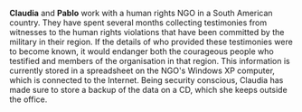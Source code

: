 **Claudia** and **Pablo** work with a human rights NGO in a South American country. They have spent several months collecting testimonies from witnesses to the human rights violations that have been committed by the military in their region. If the details of who provided these testimonies were to become known, it would endanger both the courageous people who testified and members of the organisation in that region. This information is currently stored in a spreadsheet on the NGO's Windows XP computer, which is connected to the Internet. Being security conscious, Claudia has made sure to store a backup of the data on a CD, which she keeps outside the office.
